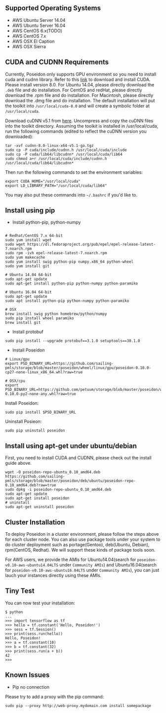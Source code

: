 ## Supported Operating Systems
  - AWS Ubuntu Server 14.04
  - AWS Ubuntu Server 16.04
  - AWS CentOS 6.x(TODO)
  - AWS CentOS 7.x
  - AWS OSX EI Caption
  - AWS OSX Sierra


## CUDA and CUDNN Requirements

Currently, Poseidon only supports GPU environment so you need to install cuda and cudnn library. Refer to this [link](https://developer.nvidia.com/cuda-downloads) to download and install CUDA. Please install version 8.0. For Ubuntu 14.04, please directly download the `.deb` file and do installation. For CentOS and redHat, please directly download the  .rpm file and do installation. For Macintosh, please directly download the .dmg file and do installation. The default installation will put the toolkit into `/usr/local/cuda-8.0` and will create a symbolic folder at `/usr/local/cuda`.

Download cuDNN v5.1 from [here](https://developer.nvidia.com/cudnn). Uncompress and copy the cuDNN files into the toolkit directory. Assuming the toolkit is installed in /usr/local/cuda, run the following commands (edited to reflect the cuDNN version you downloaded):
```
tar -xvf cudnn-8.0-linux-x64-v5.1-ga.tgz
sudo cp -P cuda/include/cudnn.h /usr/local/cuda/include
sudo cp -P cuda/lib64/libcudnn* /usr/local/cuda/lib64
sudo chmod a+r /usr/local/cuda/include/cudnn.h /usr/local/cuda/lib64/libcudnn*
```

Then run the following commands to set the environment variables:
```
export CUDA_HOME="/usr/local/cuda"
export LD_LIBRARY_PATH="/usr/local/cuda/lib64"
```
You may also put these commands into `~/.bashrc` if you'd like to.

## Install using pip
- Install python-pip, python-numpy
```

# Redhat/CentOS 7.x 64-bit
sudo yum install wget
sudo wget https://dl.fedoraproject.org/pub/epel/epel-release-latest-7.noarch.rpm
sudo rpm -ivh epel-release-latest-7.noarch.rpm
sudo yum makecache
sudo yum install swig python-pip numpy.x86_64 python-wheel
sudo yum install git

# Ubuntu 14.04 64-bit
sudo apt-get update
sudo apt-get install python-pip python-numpy python-paramiko

# Ubuntu 16.04 64-bit
sudo apt-get update
sudo apt install python-pip python-numpy python-paramiko

# OSX
brew install swig python homebrew/python/numpy
sudo pip install wheel paramiko
brew install git
```

- Install protobuf
```
sudo pip install --upgrade protobuf==3.1.0 setuptools==30.1.0
```

- Install Poseidon
```
# Linux/gpu
export PSD_BINARY_URL=https://github.com/sailing-pmls/storage/blob/master/poseidon/wheel/linux/gpu/poseidon-0.10.0-cp27-none-linux_x86_64.whl?raw=true

# OSX/cpu
export PSD_BINARY_URL=https://github.com/petuum/storage/blob/master/poseidon/wheel/mac/cpu/poseidon-0.10.0-py2-none-any.whl?raw=true
```

Install Poseidon:
```
sudo pip install $PSD_BINARY_URL
```

Uninstall Posieon:
```
sudo pip uninstall poseidon
```

## Install using apt-get under ubuntu/debian
First, you need to install CUDA and CUDNN, please check out the install guide above.

```
wget -O poseidon-repo-ubuntu_0.10_amd64.deb https://github.com/sailing-pmls/storage/blob/master/poseidon/deb/ubuntu/poseidon-repo-0.10_amd64.deb?raw=true
sudo dpkg -i poseidon-repo-ubuntu_0.10_amd64.deb
sudo apt-get update
sudo apt-get install poseidon
# uninstall
sudo apt-get uninstall poseidon
```

## Cluster Installation
To deploy Poseidon in a cluster environment, please follow the steps above for each cluster node. You can also use package tools under your system to do cluster deployment such as portage(Gentoo), deb(Ubuntu, Debian), rpm(CentOS, Redhat). We will support these kinds of package tools soon.

For AWS users, we provide the AMIs for Ubuntu14.04(search for `poseidon-v0.10-aws-ubuntu14.04LTS` under `Community AMIs`) and Ubuntu16.04(search for `poseidon-v0.10-aws-ubuntu16.04LTS` under `Community AMIs`), you can just lauch your instances directly using these AMIs.

## Tiny Test
You can now test your installation:
```
$ python
...
>>> import tensorflow as tf
>>> hello = tf.constant('Hello, Poseidon!')
>>> sess = tf.Session()
>>> print(sess.run(hello))
Hello, Poseidon!
>>> a = tf.constant(10)
>>> b = tf.constant(32)
>>> print(sess.run(a + b))
42
>>>
```

## Known Issues

- Pip no connection

Please try to add a prxoy with the pip command:
```
sudo pip --proxy http://web-proxy.mydomain.com install somepackage
```
